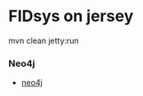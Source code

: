 # FIDsys on jersey #

mvn clean jetty:run

### Neo4j ###
* [neo4j](http://neo4j.com/download-3/?utm_expid=86168100-4.4jhtKky8TSanVw1z1BH-8A.2&utm_referrer=http%3A%2F%2Fneo4j.com%2F)